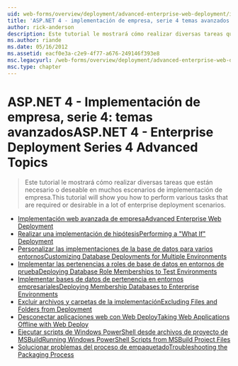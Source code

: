 ```yaml
---
uid: web-forms/overview/deployment/advanced-enterprise-web-deployment/index
title: 'ASP.NET 4 - implementación de empresa, serie 4 temas avanzados | Microsoft Docs'
author: rick-anderson
description: Este tutorial le mostrará cómo realizar diversas tareas que están necesario o deseable en muchos escenarios de implementación de empresa.
ms.author: riande
ms.date: 05/16/2012
ms.assetid: eacf0e3a-c2e9-4f77-a676-249146f393e8
msc.legacyurl: /web-forms/overview/deployment/advanced-enterprise-web-deployment
msc.type: chapter
---
```

<a name="aspnet-4---enterprise-deployment-series-4-advanced-topics"></a><span data-ttu-id="3221c-103">ASP.NET 4 - Implementación de empresa, serie 4: temas avanzados</span><span class="sxs-lookup"><span data-stu-id="3221c-103">ASP.NET 4 - Enterprise Deployment Series 4 Advanced Topics</span></span>
====================
> <span data-ttu-id="3221c-104">Este tutorial le mostrará cómo realizar diversas tareas que están necesario o deseable en muchos escenarios de implementación de empresa.</span><span class="sxs-lookup"><span data-stu-id="3221c-104">This tutorial will show you how to perform various tasks that are required or desirable in a lot of enterprise deployment scenarios.</span></span>


- [<span data-ttu-id="3221c-105">Implementación web avanzada de empresa</span><span class="sxs-lookup"><span data-stu-id="3221c-105">Advanced Enterprise Web Deployment</span></span>](advanced-enterprise-web-deployment.md)
- [<span data-ttu-id="3221c-106">Realizar una implementación de hipótesis</span><span class="sxs-lookup"><span data-stu-id="3221c-106">Performing a "What If" Deployment</span></span>](performing-a-what-if-deployment.md)
- [<span data-ttu-id="3221c-107">Personalizar las implementaciones de la base de datos para varios entornos</span><span class="sxs-lookup"><span data-stu-id="3221c-107">Customizing Database Deployments for Multiple Environments</span></span>](customizing-database-deployments-for-multiple-environments.md)
- [<span data-ttu-id="3221c-108">Implementar las pertenencias a roles de base de datos en entornos de prueba</span><span class="sxs-lookup"><span data-stu-id="3221c-108">Deploying Database Role Memberships to Test Environments</span></span>](deploying-database-role-memberships-to-test-environments.md)
- [<span data-ttu-id="3221c-109">Implementar bases de datos de pertenencia en entornos empresariales</span><span class="sxs-lookup"><span data-stu-id="3221c-109">Deploying Membership Databases to Enterprise Environments</span></span>](deploying-membership-databases-to-enterprise-environments.md)
- [<span data-ttu-id="3221c-110">Excluir archivos y carpetas de la implementación</span><span class="sxs-lookup"><span data-stu-id="3221c-110">Excluding Files and Folders from Deployment</span></span>](excluding-files-and-folders-from-deployment.md)
- [<span data-ttu-id="3221c-111">Desconectar aplicaciones web con Web Deploy</span><span class="sxs-lookup"><span data-stu-id="3221c-111">Taking Web Applications Offline with Web Deploy</span></span>](taking-web-applications-offline-with-web-deploy.md)
- [<span data-ttu-id="3221c-112">Ejecutar scripts de Windows PowerShell desde archivos de proyecto de MSBuild</span><span class="sxs-lookup"><span data-stu-id="3221c-112">Running Windows PowerShell Scripts from MSBuild Project Files</span></span>](running-windows-powershell-scripts-from-msbuild-project-files.md)
- [<span data-ttu-id="3221c-113">Solucionar problemas del proceso de empaquetado</span><span class="sxs-lookup"><span data-stu-id="3221c-113">Troubleshooting the Packaging Process</span></span>](troubleshooting-the-packaging-process.md)
